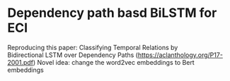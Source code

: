 
# Dependency path basd BiLSTM for ECI
Reproducing this paper: Classifying Temporal Relations by Bidirectional LSTM over Dependency Paths (https://aclanthology.org/P17-2001.pdf)
Novel idea: change the word2vec embeddings to Bert embeddings
